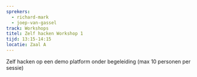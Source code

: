 ```yaml
---
sprekers:
  - richard-mark
  - joep-van-gassel
track: Workshops
titel: Zelf hacken Workshop 1
tijd: 13:15-14:15
locatie: Zaal A
---
```

Zelf hacken op een demo platform onder begeleiding (max 10 personen per sessie)




